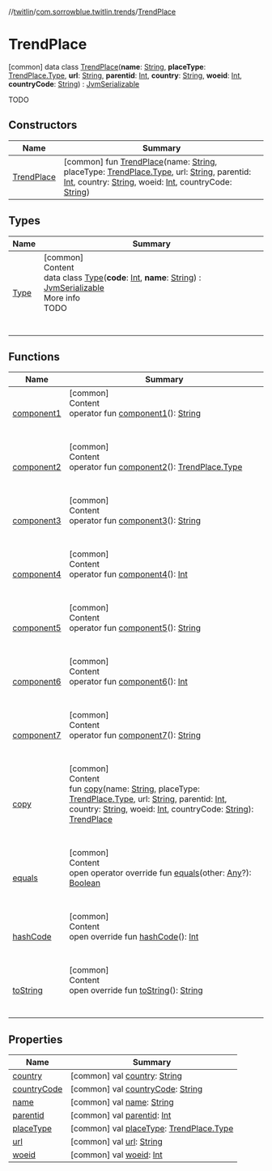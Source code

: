 //[twitlin](../../index.md)/[com.sorrowblue.twitlin.trends](../index.md)/[TrendPlace](index.md)



# TrendPlace  
 [common] data class [TrendPlace](index.md)(**name**: [String](https://kotlinlang.org/api/latest/jvm/stdlib/kotlin/-string/index.html), **placeType**: [TrendPlace.Type](-type/index.md), **url**: [String](https://kotlinlang.org/api/latest/jvm/stdlib/kotlin/-string/index.html), **parentid**: [Int](https://kotlinlang.org/api/latest/jvm/stdlib/kotlin/-int/index.html), **country**: [String](https://kotlinlang.org/api/latest/jvm/stdlib/kotlin/-string/index.html), **woeid**: [Int](https://kotlinlang.org/api/latest/jvm/stdlib/kotlin/-int/index.html), **countryCode**: [String](https://kotlinlang.org/api/latest/jvm/stdlib/kotlin/-string/index.html)) : [JvmSerializable](../../com.sorrowblue.twitlin.annotation/-jvm-serializable/index.md)

TODO

   


## Constructors  
  
|  Name|  Summary| 
|---|---|
| <a name="com.sorrowblue.twitlin.trends/TrendPlace/TrendPlace/#kotlin.String#com.sorrowblue.twitlin.trends.TrendPlace.Type#kotlin.String#kotlin.Int#kotlin.String#kotlin.Int#kotlin.String/PointingToDeclaration/"></a>[TrendPlace](-trend-place.md)| <a name="com.sorrowblue.twitlin.trends/TrendPlace/TrendPlace/#kotlin.String#com.sorrowblue.twitlin.trends.TrendPlace.Type#kotlin.String#kotlin.Int#kotlin.String#kotlin.Int#kotlin.String/PointingToDeclaration/"></a> [common] fun [TrendPlace](-trend-place.md)(name: [String](https://kotlinlang.org/api/latest/jvm/stdlib/kotlin/-string/index.html), placeType: [TrendPlace.Type](-type/index.md), url: [String](https://kotlinlang.org/api/latest/jvm/stdlib/kotlin/-string/index.html), parentid: [Int](https://kotlinlang.org/api/latest/jvm/stdlib/kotlin/-int/index.html), country: [String](https://kotlinlang.org/api/latest/jvm/stdlib/kotlin/-string/index.html), woeid: [Int](https://kotlinlang.org/api/latest/jvm/stdlib/kotlin/-int/index.html), countryCode: [String](https://kotlinlang.org/api/latest/jvm/stdlib/kotlin/-string/index.html))   <br>


## Types  
  
|  Name|  Summary| 
|---|---|
| <a name="com.sorrowblue.twitlin.trends/TrendPlace.Type///PointingToDeclaration/"></a>[Type](-type/index.md)| <a name="com.sorrowblue.twitlin.trends/TrendPlace.Type///PointingToDeclaration/"></a>[common]  <br>Content  <br>data class [Type](-type/index.md)(**code**: [Int](https://kotlinlang.org/api/latest/jvm/stdlib/kotlin/-int/index.html), **name**: [String](https://kotlinlang.org/api/latest/jvm/stdlib/kotlin/-string/index.html)) : [JvmSerializable](../../com.sorrowblue.twitlin.annotation/-jvm-serializable/index.md)  <br>More info  <br>TODO  <br><br><br>


## Functions  
  
|  Name|  Summary| 
|---|---|
| <a name="com.sorrowblue.twitlin.trends/TrendPlace/component1/#/PointingToDeclaration/"></a>[component1](component1.md)| <a name="com.sorrowblue.twitlin.trends/TrendPlace/component1/#/PointingToDeclaration/"></a>[common]  <br>Content  <br>operator fun [component1](component1.md)(): [String](https://kotlinlang.org/api/latest/jvm/stdlib/kotlin/-string/index.html)  <br><br><br>
| <a name="com.sorrowblue.twitlin.trends/TrendPlace/component2/#/PointingToDeclaration/"></a>[component2](component2.md)| <a name="com.sorrowblue.twitlin.trends/TrendPlace/component2/#/PointingToDeclaration/"></a>[common]  <br>Content  <br>operator fun [component2](component2.md)(): [TrendPlace.Type](-type/index.md)  <br><br><br>
| <a name="com.sorrowblue.twitlin.trends/TrendPlace/component3/#/PointingToDeclaration/"></a>[component3](component3.md)| <a name="com.sorrowblue.twitlin.trends/TrendPlace/component3/#/PointingToDeclaration/"></a>[common]  <br>Content  <br>operator fun [component3](component3.md)(): [String](https://kotlinlang.org/api/latest/jvm/stdlib/kotlin/-string/index.html)  <br><br><br>
| <a name="com.sorrowblue.twitlin.trends/TrendPlace/component4/#/PointingToDeclaration/"></a>[component4](component4.md)| <a name="com.sorrowblue.twitlin.trends/TrendPlace/component4/#/PointingToDeclaration/"></a>[common]  <br>Content  <br>operator fun [component4](component4.md)(): [Int](https://kotlinlang.org/api/latest/jvm/stdlib/kotlin/-int/index.html)  <br><br><br>
| <a name="com.sorrowblue.twitlin.trends/TrendPlace/component5/#/PointingToDeclaration/"></a>[component5](component5.md)| <a name="com.sorrowblue.twitlin.trends/TrendPlace/component5/#/PointingToDeclaration/"></a>[common]  <br>Content  <br>operator fun [component5](component5.md)(): [String](https://kotlinlang.org/api/latest/jvm/stdlib/kotlin/-string/index.html)  <br><br><br>
| <a name="com.sorrowblue.twitlin.trends/TrendPlace/component6/#/PointingToDeclaration/"></a>[component6](component6.md)| <a name="com.sorrowblue.twitlin.trends/TrendPlace/component6/#/PointingToDeclaration/"></a>[common]  <br>Content  <br>operator fun [component6](component6.md)(): [Int](https://kotlinlang.org/api/latest/jvm/stdlib/kotlin/-int/index.html)  <br><br><br>
| <a name="com.sorrowblue.twitlin.trends/TrendPlace/component7/#/PointingToDeclaration/"></a>[component7](component7.md)| <a name="com.sorrowblue.twitlin.trends/TrendPlace/component7/#/PointingToDeclaration/"></a>[common]  <br>Content  <br>operator fun [component7](component7.md)(): [String](https://kotlinlang.org/api/latest/jvm/stdlib/kotlin/-string/index.html)  <br><br><br>
| <a name="com.sorrowblue.twitlin.trends/TrendPlace/copy/#kotlin.String#com.sorrowblue.twitlin.trends.TrendPlace.Type#kotlin.String#kotlin.Int#kotlin.String#kotlin.Int#kotlin.String/PointingToDeclaration/"></a>[copy](copy.md)| <a name="com.sorrowblue.twitlin.trends/TrendPlace/copy/#kotlin.String#com.sorrowblue.twitlin.trends.TrendPlace.Type#kotlin.String#kotlin.Int#kotlin.String#kotlin.Int#kotlin.String/PointingToDeclaration/"></a>[common]  <br>Content  <br>fun [copy](copy.md)(name: [String](https://kotlinlang.org/api/latest/jvm/stdlib/kotlin/-string/index.html), placeType: [TrendPlace.Type](-type/index.md), url: [String](https://kotlinlang.org/api/latest/jvm/stdlib/kotlin/-string/index.html), parentid: [Int](https://kotlinlang.org/api/latest/jvm/stdlib/kotlin/-int/index.html), country: [String](https://kotlinlang.org/api/latest/jvm/stdlib/kotlin/-string/index.html), woeid: [Int](https://kotlinlang.org/api/latest/jvm/stdlib/kotlin/-int/index.html), countryCode: [String](https://kotlinlang.org/api/latest/jvm/stdlib/kotlin/-string/index.html)): [TrendPlace](index.md)  <br><br><br>
| <a name="kotlin/Any/equals/#kotlin.Any?/PointingToDeclaration/"></a>[equals](../../com.sorrowblue.twitlin.v2.users/-users-api/-expansion/-companion/index.md#%5Bkotlin%2FAny%2Fequals%2F%23kotlin.Any%3F%2FPointingToDeclaration%2F%5D%2FFunctions%2F1930806739)| <a name="kotlin/Any/equals/#kotlin.Any?/PointingToDeclaration/"></a>[common]  <br>Content  <br>open operator override fun [equals](../../com.sorrowblue.twitlin.v2.users/-users-api/-expansion/-companion/index.md#%5Bkotlin%2FAny%2Fequals%2F%23kotlin.Any%3F%2FPointingToDeclaration%2F%5D%2FFunctions%2F1930806739)(other: [Any](https://kotlinlang.org/api/latest/jvm/stdlib/kotlin/-any/index.html)?): [Boolean](https://kotlinlang.org/api/latest/jvm/stdlib/kotlin/-boolean/index.html)  <br><br><br>
| <a name="kotlin/Any/hashCode/#/PointingToDeclaration/"></a>[hashCode](../../com.sorrowblue.twitlin.v2.users/-users-api/-expansion/-companion/index.md#%5Bkotlin%2FAny%2FhashCode%2F%23%2FPointingToDeclaration%2F%5D%2FFunctions%2F1930806739)| <a name="kotlin/Any/hashCode/#/PointingToDeclaration/"></a>[common]  <br>Content  <br>open override fun [hashCode](../../com.sorrowblue.twitlin.v2.users/-users-api/-expansion/-companion/index.md#%5Bkotlin%2FAny%2FhashCode%2F%23%2FPointingToDeclaration%2F%5D%2FFunctions%2F1930806739)(): [Int](https://kotlinlang.org/api/latest/jvm/stdlib/kotlin/-int/index.html)  <br><br><br>
| <a name="kotlin/Any/toString/#/PointingToDeclaration/"></a>[toString](../../com.sorrowblue.twitlin.v2.users/-users-api/-expansion/-companion/index.md#%5Bkotlin%2FAny%2FtoString%2F%23%2FPointingToDeclaration%2F%5D%2FFunctions%2F1930806739)| <a name="kotlin/Any/toString/#/PointingToDeclaration/"></a>[common]  <br>Content  <br>open override fun [toString](../../com.sorrowblue.twitlin.v2.users/-users-api/-expansion/-companion/index.md#%5Bkotlin%2FAny%2FtoString%2F%23%2FPointingToDeclaration%2F%5D%2FFunctions%2F1930806739)(): [String](https://kotlinlang.org/api/latest/jvm/stdlib/kotlin/-string/index.html)  <br><br><br>


## Properties  
  
|  Name|  Summary| 
|---|---|
| <a name="com.sorrowblue.twitlin.trends/TrendPlace/country/#/PointingToDeclaration/"></a>[country](country.md)| <a name="com.sorrowblue.twitlin.trends/TrendPlace/country/#/PointingToDeclaration/"></a> [common] val [country](country.md): [String](https://kotlinlang.org/api/latest/jvm/stdlib/kotlin/-string/index.html)   <br>
| <a name="com.sorrowblue.twitlin.trends/TrendPlace/countryCode/#/PointingToDeclaration/"></a>[countryCode](country-code.md)| <a name="com.sorrowblue.twitlin.trends/TrendPlace/countryCode/#/PointingToDeclaration/"></a> [common] val [countryCode](country-code.md): [String](https://kotlinlang.org/api/latest/jvm/stdlib/kotlin/-string/index.html)   <br>
| <a name="com.sorrowblue.twitlin.trends/TrendPlace/name/#/PointingToDeclaration/"></a>[name](name.md)| <a name="com.sorrowblue.twitlin.trends/TrendPlace/name/#/PointingToDeclaration/"></a> [common] val [name](name.md): [String](https://kotlinlang.org/api/latest/jvm/stdlib/kotlin/-string/index.html)   <br>
| <a name="com.sorrowblue.twitlin.trends/TrendPlace/parentid/#/PointingToDeclaration/"></a>[parentid](parentid.md)| <a name="com.sorrowblue.twitlin.trends/TrendPlace/parentid/#/PointingToDeclaration/"></a> [common] val [parentid](parentid.md): [Int](https://kotlinlang.org/api/latest/jvm/stdlib/kotlin/-int/index.html)   <br>
| <a name="com.sorrowblue.twitlin.trends/TrendPlace/placeType/#/PointingToDeclaration/"></a>[placeType](place-type.md)| <a name="com.sorrowblue.twitlin.trends/TrendPlace/placeType/#/PointingToDeclaration/"></a> [common] val [placeType](place-type.md): [TrendPlace.Type](-type/index.md)   <br>
| <a name="com.sorrowblue.twitlin.trends/TrendPlace/url/#/PointingToDeclaration/"></a>[url](url.md)| <a name="com.sorrowblue.twitlin.trends/TrendPlace/url/#/PointingToDeclaration/"></a> [common] val [url](url.md): [String](https://kotlinlang.org/api/latest/jvm/stdlib/kotlin/-string/index.html)   <br>
| <a name="com.sorrowblue.twitlin.trends/TrendPlace/woeid/#/PointingToDeclaration/"></a>[woeid](woeid.md)| <a name="com.sorrowblue.twitlin.trends/TrendPlace/woeid/#/PointingToDeclaration/"></a> [common] val [woeid](woeid.md): [Int](https://kotlinlang.org/api/latest/jvm/stdlib/kotlin/-int/index.html)   <br>

